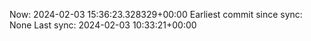 Now: 2024-02-03 15:36:23.328329+00:00 Earliest commit since sync: None Last sync: 2024-02-03 10:33:21+00:00
